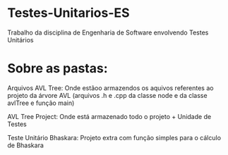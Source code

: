 # Testes-Unitarios-ES
Trabalho da disciplina de Engenharia de Software envolvendo Testes Unitários

# Sobre as pastas:
Arquivos AVL Tree: Onde estãoo armazendos os aquivos referentes ao projeto da árvore AVL (arquivos .h e .cpp da classe node e da classe avlTree e função main)

AVL Tree Project: Onde está armazenado todo o projeto + Unidade de Testes

Teste Unitário Bhaskara: Projeto extra com função simples para o cálculo de Bhaskara


